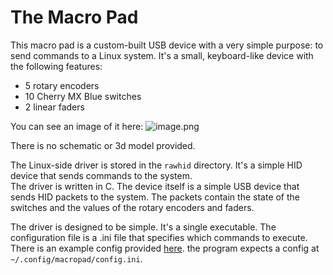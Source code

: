 # The Macro Pad

This macro pad is a custom-built USB device with a very simple purpose: to send commands to a Linux system. It's a small, keyboard-like device with the following features:

- 5 rotary encoders
- 10 Cherry MX Blue switches
- 2 linear faders

You can see an image of it here: ![image.png](assets/image.png)

There is no schematic or 3d model provided. 

The Linux-side driver is stored in the `rawhid` directory. It's a simple HID device that sends commands to the system.  
The driver is written in C. The device itself is a simple USB device that sends HID packets to the system. The packets contain the state of the switches and the values of the rotary encoders and faders.

The driver is designed to be simple. It's a single executable. The configuration file is a .ini file that specifies which commands to execute. There is an example config provided [here](rawhid/config.ini.example). the program expects a config at `~/.config/macropad/config.ini`.
